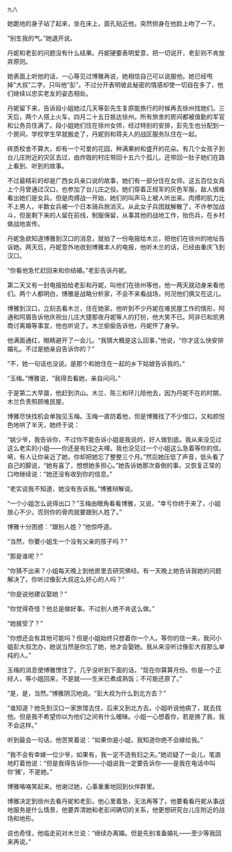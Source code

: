     九八 

   她跪地的身子站了起来，坐在床上，面孔贴近他。突然侧身在他脸上吻了一下。

   “别生我的气。”她退开说。

   丹妮和老彭的问题没有什么结果。丹妮硬要表明爱意，把一切说开，老彭则不肯放弃原则。

   她表面上听他的话，一心等见过博雅再说，她相信自己可以说服他。她已经甩掉“大叔”二字，只叫他“彭”。不过分开表明彼此秘密的情感却使一切自在多了，他们继续以忠实老友的姿态相处。

   丹妮留下来，告诉段小姐她过几天等彭先生复原能旅行的时候再去徐州找她们。三天后，两个人搭上火车，四月二十五日抵达徐州。所有旅舍的房间都被值勤的军官和公务员住满了。段小姐她们住在徐州女师，经过特别的安排，彭先生也分配到一个房间，学校学生早就搬走了，丹妮则和蒋夫人的战区服务队住在一起。

   砖质校舍不算大，却有一个可爱的花园，种满果树和盛开的花朵。有几个女孩子到台儿庄附近的灾区去过，由炸毁的村庄带回十五六个孤儿，还带回一肚子她们在路上看到、听到的故事。

   不过最精彩的却是广西女兵亲口说的故事，她们有一部分住在女师。这五百位女兵上个月曾通过汉口，也参加了台儿庄之役。她们穿着正规军的灰色军服，敌人很难看出她们是女兵。但是肉搏战一开始，她们的叫声马上被人听出来。肉搏的肌力比不上男人，半数女兵被一个日本骑兵旅消灭。从此女子兵团就解散了，不许参加战斗，但是剩下来的人留在前线，制服保留，从事其他的战地工作，抬伤兵，在乡村做战地宣传。

   丹妮急欲知道博雅到汉口的消息，就拍了一份电报给木兰，把他们在徐州的地址告诉她。两天后，丹妮意外地收到博雅本人的电报，他听木兰的话，已经由重庆飞到汉口。

   “你看他急忙赶回来和你结婚。”老彭告诉丹妮。

   第二天又有一封电报拍给老彭和丹妮，叫他们在徐州等他，他一两天就动身来看他们。两个人都明白，博雅是战略分析家，不会不来看战场，何况他们俩又在这儿。

   博雅到汉口，立刻去看木兰，住在她家。他听到不少丹妮在难民屋工作的情形，阿通和阿眉告诉他庆祝台儿庄大捷那夜丹妮等人的打扮，他大笑不已。阿非已和凯男商讨离婚等事宜，他也听说了。木兰偷偷告诉他，丹妮怀了身孕。

   他满面通红，眼睛避开了一会儿。“我猜大概是这么回事，”他说，“你才这么快安排婚礼。不过是她亲自告诉你的？”

   “不，她一句话也没说。是那个和她住在一起的乡下姑娘告诉我的。”

   “玉梅。”博雅说，“我得去看她，亲自问问。”

   于是第二大早晨，他赶到洪山。木兰、陈三和环儿陪他去，因为丹妮不在的时期，木兰负责照顾难民屋。

   博雅尽快找机会单独见玉梅。玉梅一直防着他，但是博雅找了不少借口，又和颜悦色地哄了半天，她终于说：

   “姚少爷，我告诉你，不过你不能告诉小姐是我说的，好人做到底。我从来没见过这么老实的小姐——你还是有妇之夫哩。我也没见过一个小姐这么急着等你的信。嗬，有人让你亲近了她，你却把她忘了整整三个月。”然后她压低了声音，低头看了自己的脚说，“她有喜了，想想她多担心。”她告诉她那次昏倒的事，又恢复正常的口吻继续说：“她还没有收到你的信息。”

   “老实说我不知道，她没有告诉我。”博雅辩解说。

   “一个小姐怎么说得出口？”玉梅由眼角看看博雅，又说，“幸亏你终于来了，小姐放心不少。否则你的骨肉就要跟别人姓了。”

   博雅十分困惑：“跟别人姓？”他惊呼道。

   “当然，你要小姐生一个没有父亲的孩子吗？”

   “那是谁呢？”

   “你猜不出来？小姐每天晚上到他房里去研究佛经。有一天晚上她告诉我她的问题解决了。你听过像彭大叔这么好心的人吗？”

   “你是说他建议娶她？”

   “你觉得奇怪？他总是做好事。不过别人绝不肯这么做。”

   “她接受了？”

   “你想还会有其他可能吗？但是小姐始终只想着你一个人。等你的信一来，我问小姐彭大叔怎办，她说当然是你忘了她，他才会娶她。我从来没听过像彭大叔那么单纯的人。”

   玉梅的消息使博雅愣住了，几乎没听到下面的话，“现在你算算月份。你是一个正经人，等小姐回来，不是就——生米已煮成熟饭；不可能还原了。”

   “是，是，当然。”博雅阴沉地说。“彭大叔为什么到北方去？”

   “谁知道？他先到汉口一家旅馆去住，后来又到北方去。小姐听说他病了，就去找他。但是我不希望你以为他们之间有什么暧昧。小姐一心想着你，若是换了我，我不会这样。”

   听到最会一句话，他苦笑着说：“如果你是小姐，我知道你绝不会嫁给我。”

   “我不会有幸嫁一位少爷，如果有，我一定不选有妇之夫。”她迟疑了一会儿，笔直地盯着他说：“但是我得告诉你——小姐说我一定要告诉你——是我在电话中叫你‘猪’，不是她。”

   博雅咯咯笑起来。他谢过她，心事重重地回到伙伴群里。

   博雅决定到徐州去看丹妮和老彭。他心里着急，无法再等了。他要看看丹妮从事战地服务是什么情景，他要弄清她和老彭间确切的关系，他更想研究台儿庄附近的战场和地形。

   说也奇怪，他临走前对木兰说：“继续办离婚。但是先别准备婚礼——至少等我回来再说。”

